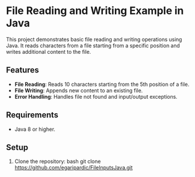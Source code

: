 # File Reading and Writing Example in Java

This project demonstrates basic file reading and writing operations using Java. It reads characters from a file starting from a specific position and writes additional content to the file.

## Features
- **File Reading**: Reads 10 characters starting from the 5th position of a file.
- **File Writing**: Appends new content to an existing file.
- **Error Handling**: Handles file not found and input/output exceptions.

## Requirements
- Java 8 or higher.
## Setup
1. Clone the repository:
bash
   git clone https://github.com/egaripardic/FileInputsJava.git
